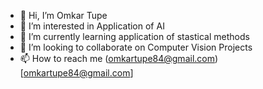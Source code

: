 - 👋 Hi, I’m Omkar Tupe
- 👀 I’m interested in Application of AI
- 🌱 I’m currently learning application of stastical methods
- 💞️ I’m looking to collaborate on Computer Vision Projects
- 📫 How to reach me (omkartupe84@gmail.com)[omkartupe84@gmail.com]

<!---
OMKARTT/OMKARTT is a ✨ special ✨ repository because its `README.md` (this file) appears on your GitHub profile.
You can click the Preview link to take a look at your changes.
--->
